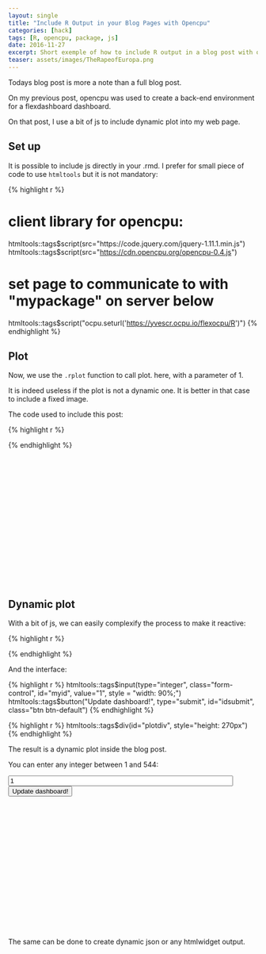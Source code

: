 ```yaml
---
layout: single
title: "Include R Output in your Blog Pages with Opencpu"
categories: [hack]
tags: [R, opencpu, package, js]
date: 2016-11-27
excerpt: Short exemple of how to include R output in a blog post with opencpu
teaser: assets/images/TheRapeofEuropa.png
---
```


Todays blog post is more a note than a full blog post.

On my previous post, opencpu was used to create a back-end environment for a flexdashboard dashboard.

On that post, I use a bit of js to include dynamic plot into my web page.

<!--html_preserve--><script src="https://code.jquery.com/jquery-1.11.1.min.js"></script><!--/html_preserve--><!--html_preserve--><script src="https://cdn.opencpu.org/opencpu-0.4.js"></script><!--/html_preserve--><!--html_preserve--><script>ocpu.seturl('https://yvescr.ocpu.io/flexocpu/R')</script><!--/html_preserve-->

## Set up

It is possible to include js directly in your .rmd. I prefer for small piece of code to use `htmltools` but it is not mandatory:


{% highlight r %}
# client library for opencpu:
htmltools::tags$script(src="https://code.jquery.com/jquery-1.11.1.min.js")
htmltools::tags$script(src="https://cdn.opencpu.org/opencpu-0.4.js")

# set page to communicate to with "mypackage" on server below
htmltools::tags$script("ocpu.seturl('https://yvescr.ocpu.io/flexocpu/R')")
{% endhighlight %}

## Plot 

Now, we use the `.rplot` function to call plot. here, with a parameter of 1.

It is indeed useless if the plot is not a dynamic one. It is better in that case to include a fixed image.

The code used to include this post:


{% highlight r %}
<script>
$(function(){ 
  $("#plottest").rplot("plotind", {id : Number(1)});
})
</script>

<div id="plottest" style="height: 270px"> 
{% endhighlight %}

<script>
$(function(){ 
  $("#plottest").rplot("plotind", {id : Number(1)});
})
</script>

<div id="plottest" style="height: 270px"> </div>

## Dynamic plot


With a bit of js, we can easily complexify the process to make it reactive:


{% highlight r %}
<script> 

$(function(){

  $('container-fluid main-container').css({'visibility': 'visible'});
  
  var paramid = 1;

  var req = $("#plotdiv").rplot("plotind", {id : Number(paramid)});

  var req2 = ocpu.rpc("gethowel", {id : Number(paramid)},
      function(output){ console.log(output)});

  $("#idsubmit").click(function(e){
  
  var paramid = $("#myid").val();
  
    var req = $("#plotdiv").rplot("plotind", {id : Number(paramid)});

  });

});
  
</script>
{% endhighlight %}

And the interface:


{% highlight r %}
htmltools::tags$input(type="integer", class="form-control", id="myid", value="1", style = "width: 90%;")
htmltools::tags$button("Update dashboard!", type="submit", id="idsubmit", class="btn btn-default")
{% endhighlight %}


{% highlight r %}
htmltools::tags$div(id="plotdiv", style="height: 270px")
{% endhighlight %}


<script> 

$(function(){

  $('container-fluid main-container').css({'visibility': 'visible'});
  
  var paramid = 1;

  var req = $("#plotdiv").rplot("plotind", {id : Number(paramid)});

  var req2 = ocpu.rpc("gethowel", {id : Number(paramid)},
      function(output){ console.log(output)});

  $("#idsubmit").click(function(e){
  
  var paramid = $("#myid").val();
  
    var req = $("#plotdiv").rplot("plotind", {id : Number(paramid)});

  });

});
  
</script>


The result is a dynamic plot inside the blog post.

You can enter any integer between 1 and 544:

<!--html_preserve--><input type="integer" class="form-control" id="myid" value="1" style="width: 90%;"/><!--/html_preserve--><!--html_preserve--><button type="submit" id="idsubmit" class="btn btn-default">Update dashboard!</button><!--/html_preserve-->

<div id="plotdiv" style="height: 270px"></div>

The same can be done to create dynamic json or any htmlwidget output.
